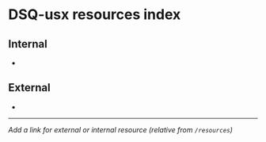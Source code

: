 # DSQ-usx resources index

## Internal

*

## External

*

------------------------------------------------------------------------

*Add a link for external or internal resource (relative from `/resources`)*
